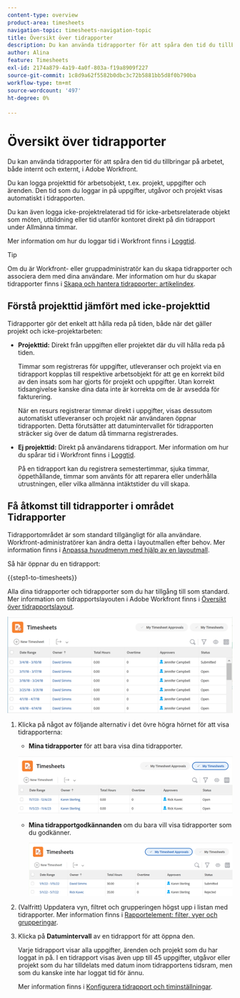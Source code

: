```yaml
---
content-type: overview
product-area: timesheets
navigation-topic: timesheets-navigation-topic
title: Översikt över tidrapporter
description: Du kan använda tidrapporter för att spåra den tid du tillbringar på arbetet, både internt och externt, i Adobe Workfront.
author: Alina
feature: Timesheets
exl-id: 2174a879-4a19-4a0f-803a-f19a8909f227
source-git-commit: 1c8d9a62f5582b0dbc3c72b5881bb5d8f0b790ba
workflow-type: tm+mt
source-wordcount: '497'
ht-degree: 0%

---
```


# Översikt över tidrapporter

<!-- Audited: 12/2023 -->

Du kan använda tidrapporter för att spåra den tid du tillbringar på arbetet, både internt och externt, i Adobe Workfront.

Du kan logga projekttid för arbetsobjekt, t.ex. projekt, uppgifter och ärenden. Den tid som du loggar in på uppgifter, utgåvor och projekt visas automatiskt i tidrapporten.

Du kan även logga icke-projektrelaterad tid för icke-arbetsrelaterade objekt som möten, utbildning eller tid utanför kontoret direkt på din tidrapport under Allmänna timmar.

Mer information om hur du loggar tid i Workfront finns i [Loggtid](../../timesheets/create-and-manage-timesheets/log-time.md).

>[!TIP]
>
>Om du är Workfront- eller gruppadministratör kan du skapa tidrapporter och associera dem med dina användare. Mer information om hur du skapar tidrapporter finns i [Skapa och hantera tidrapporter: artikelindex](../create-and-manage-timesheets/create-and-manage-timesheets.md).


## Förstå projekttid jämfört med icke-projekttid

Tidrapporter gör det enkelt att hålla reda på tiden, både när det gäller projekt och icke-projektarbeten:

* **Projekttid:** Direkt från uppgiften eller projektet där du vill hålla reda på tiden.

  Timmar som registreras för uppgifter, utleveranser och projekt via en tidrapport kopplas till respektive arbetsobjekt för att ge en korrekt bild av den insats som har gjorts för projekt och uppgifter. Utan korrekt tidsangivelse kanske dina data inte är korrekta om de är avsedda för fakturering.

  När en resurs registrerar timmar direkt i uppgifter, visas dessutom automatiskt utleveranser och projekt när användaren öppnar tidrapporten. Detta förutsätter att datumintervallet för tidrapporten sträcker sig över de datum då timmarna registrerades.

* **Ej projekttid:** Direkt på användarens tidrapport. Mer information om hur du spårar tid i Workfront finns i   [Loggtid](../../timesheets/create-and-manage-timesheets/log-time.md).

  På en tidrapport kan du registrera semestertimmar, sjuka timmar, öppethållande, timmar som använts för att reparera eller underhålla utrustningen, eller vilka allmänna intäktstider du vill skapa.

## Få åtkomst till tidrapporter i området Tidrapporter

Tidrapportområdet är som standard tillgängligt för alla användare. Workfront-administratörer kan ändra detta i layoutmallen efter behov. Mer information finns i [Anpassa huvudmenyn med hjälp av en layoutmall](/help/quicksilver/administration-and-setup/customize-workfront/use-layout-templates/customize-main-menu.md).

Så här öppnar du en tidrapport:

{{step1-to-timesheets}}

Alla dina tidrapporter och tidrapporter som du har tillgång till som standard. Mer information om tidrapportslayouten i Adobe Workfront finns i [Översikt över tidrapportslayout](../../timesheets/timesheets/timesheet-layout.md).

![](assets/all-timesheets-list-nwe-350x68.png)

1. Klicka på något av följande alternativ i det övre högra hörnet för att visa tidrapporterna:

   * **Mina tidrapporter** för att bara visa dina tidrapporter.

   ![](assets/my-timesheets-list-various-statuses-nwe-350x60.png)

   * **Mina tidrapportgodkännanden** om du bara vill visa tidrapporter som du godkänner.

     ![](assets/timesheets-i-approve-list-with0filters-new-nwe-350x61.png)


1. (Valfritt) Uppdatera vyn, filtret och grupperingen högst upp i listan med tidrapporter. Mer information finns i [Rapportelement: filter, vyer och grupperingar](../../reports-and-dashboards/reports/reporting-elements/reporting-elements-overview.md).

1. Klicka på **Datumintervall** av en tidrapport för att öppna den.

   Varje tidrapport visar alla uppgifter, ärenden och projekt som du har loggat in på. I en tidrapport visas även upp till 45 uppgifter, utgåvor eller projekt som du har tilldelats med datum inom tidrapportens tidsram, men som du kanske inte har loggat tid för ännu.

   Mer information finns i [Konfigurera tidrapport och timinställningar](../../administration-and-setup/set-up-workfront/configure-timesheets-schedules/timesheet-and-hour-preferences.md).
